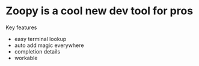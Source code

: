 # Zoopy is a cool new dev tool for pros

Key features
* easy terminal lookup
* auto add magic everywhere
* completion details
* workable
